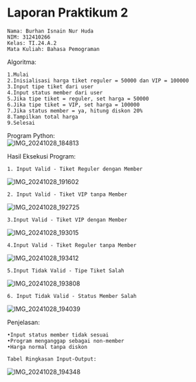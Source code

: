 # Laporan Praktikum 2

    Nama: Burhan Isnain Nur Huda
    NIM: 312410266
    Kelas: TI.24.A.2
    Mata Kuliah: Bahasa Pemograman 


Algoritma:

    1.Mulai
    2.Inisialisasi harga tiket reguler = 50000 dan VIP = 100000
    3.Input tipe tiket dari user
    4.Input status member dari user
    5.Jika tipe tiket = reguler, set harga = 50000
    6.Jika tipe tiket = VIP, set harga = 100000
    7.Jika status member = ya, hitung diskon 20%
    8.Tampilkan total harga
    9.Selesai

Program Python:    
![IMG_20241028_184813](https://github.com/user-attachments/assets/9bec1072-82a3-4011-b637-688448b246f4)


Hasil Eksekusi Program:

    1. Input Valid - Tiket Reguler dengan Member
![IMG_20241028_191602](https://github.com/user-attachments/assets/d162e7fa-bd5e-48f9-9a2c-5199811cf9a2)

    2. Input Valid - Tiket VIP tanpa Member
![IMG_20241028_192725](https://github.com/user-attachments/assets/879d1a93-b6f5-4129-b3fc-b80d4e1332cd)

    3.Input Valid - Tiket VIP dengan Member
![IMG_20241028_193015](https://github.com/user-attachments/assets/b0dbc81c-402f-4508-9ced-5c3e7a02837a)
    
    4.Input Valid - Tiket Reguler tanpa Member
![IMG_20241028_193412](https://github.com/user-attachments/assets/ea652cd0-ed86-475a-988e-8e52663474d9)

    5.Input Tidak Valid - Tipe Tiket Salah
![IMG_20241028_193808](https://github.com/user-attachments/assets/033e8af0-cf7f-4ef4-a68b-fd8e67ec06f2)
    
    6. Input Tidak Valid - Status Member Salah
![IMG_20241028_194039](https://github.com/user-attachments/assets/58a034c6-6b3c-40b6-9b50-b2036fc03850)

Penjelasan:

    •Input status member tidak sesuai
    •Program menganggap sebagai non-member
    •Harga normal tanpa diskon
   
    Tabel Ringkasan Input-Output:
![IMG_20241028_194348](https://github.com/user-attachments/assets/4db494b3-271f-4553-ad93-f1d8c16a75d2)
    
